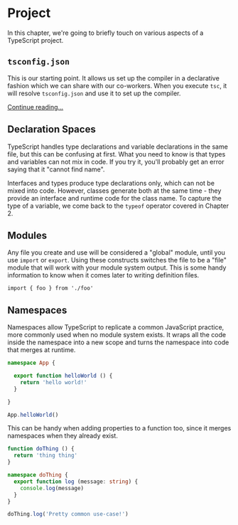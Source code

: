 # Project

In this chapter, we're going to briefly touch on various aspects of a TypeScript project.

## `tsconfig.json`

This is our starting point. It allows us set up the compiler in a declarative fashion which we can share with our co-workers. When you execute `tsc`, it will resolve `tsconfig.json` and use it to set up the compiler.

[Continue reading...](01-tsconfig)

## Declaration Spaces

TypeScript handles type declarations and variable declarations in the same file, but this can be confusing at first. What you need to know is that types and variables can not mix in code. If you try it, you'll probably get an error saying that it "cannot find name".

Interfaces and types produce type declarations only, which can not be mixed into code. However, classes generate both at the same time - they provide an interface and runtime code for the class name. To capture the type of a variable, we come back to the `typeof` operator covered in Chapter 2.

## Modules

Any file you create and use will be considered a "global" module, until you use `import` or `export`. Using these constructs switches the file to be a "file" module that will work with your module system output. This is some handy information to know when it comes later to writing definition files.

```
import { foo } from './foo'
```

## Namespaces

Namespaces allow TypeScript to replicate a common JavaScript practice, more commonly used when no module system exists. It wraps all the code  inside the namespace into a new scope and turns the namespace into code that merges at runtime.

```ts
namespace App {

  export function helloWorld () {
    return 'hello world!'
  }

}

App.helloWorld()
```

This can be handy when adding properties to a function too, since it merges namespaces when they already exist.

```ts
function doThing () {
  return 'thing thing'
}

namespace doThing {
  export function log (message: string) {
    console.log(message)
  }
}

doThing.log('Pretty common use-case!')
```
